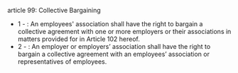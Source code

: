article 99: Collective Bargaining

<ul>
			<li>1 - : An employees&#39; association shall have the right to bargain a collective agreement with one or more employers or their associations in matters provided for in Article 102 hereof.<ul>
			</ul></li>			<li>2 - : An employer or employers’ association shall have the right to bargain a collective agreement with an employees’ association or representatives of employees.<ul>
			</ul></li></ul>